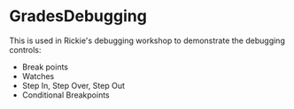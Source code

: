 # GradesDebugging

This is used in Rickie's debugging workshop to demonstrate the debugging controls:
- Break points
- Watches
- Step In, Step Over, Step Out
- Conditional Breakpoints
